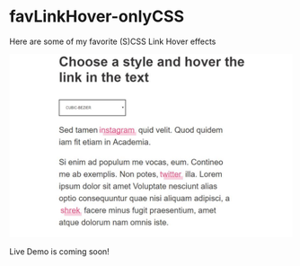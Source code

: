 # favLinkHover-onlyCSS
Here are some of my favorite (S)CSS Link Hover effects 

![alt Jla_Prs_Page][img]

[img]: https://github.com/JlaPrs/favLinkHover-onlyCSS/blob/master/my-app/src/images/favorite-link-hover-effects.jpg "How my Homepage looks like"

Live Demo is coming soon!